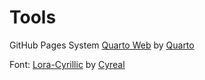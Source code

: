 # Tools

GitHub Pages System
[Quarto Web](https://github.com/quarto-dev/quarto-web) by [Quarto](https://quarto.org/)

Font:
[Lora-Cyrillic](https://github.com/cyrealtype/Lora-Cyrillic) by [Cyreal](https://cyreal.org/)